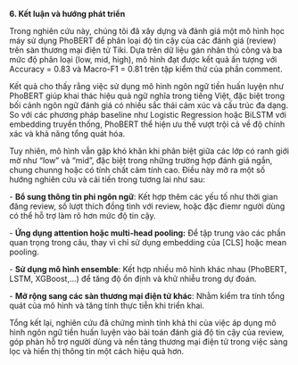 ﻿**6. Kết luận và hướng phát triển**

Trong nghiên cứu này, chúng tôi đã xây dựng và đánh giá một mô hình học máy sử dụng PhoBERT để phân loại độ tin cậy của các đánh giá (review) trên sàn thương mại điện tử Tiki. Dựa trên dữ liệu gán nhãn thủ công và ba mức độ phân loại (low, mid, high), mô hình đạt được kết quả ấn tượng với Accuracy = 0.83 và Macro-F1 = 0.81 trên tập kiểm thử của phần comment.

Kết quả cho thấy rằng việc sử dụng mô hình ngôn ngữ tiền huấn luyện như PhoBERT giúp khai thác hiệu quả ngữ nghĩa trong tiếng Việt, đặc biệt trong bối cảnh ngôn ngữ đánh giá có nhiều sắc thái cảm xúc và cấu trúc đa dạng. So với các phương pháp baseline như Logistic Regression hoặc BiLSTM với embedding truyền thống, PhoBERT thể hiện ưu thế vượt trội cả về độ chính xác và khả năng tổng quát hóa.

Tuy nhiên, mô hình vẫn gặp khó khăn khi phân biệt giữa các lớp có ranh giới mờ như “low” và “mid”, đặc biệt trong những trường hợp đánh giá ngắn, chung chunng hoặc có tính chất cảm tính cao. Điều này mở ra một số hướng nghiên cứu và cải tiến trong tương lai như sau:

\- **Bổ sung thông tin phi ngôn ngữ**: Kết hợp thêm các yếu tố như thời gian đăng review, số lượt thích đồng tình với review, hoặc đặc điemr người dùng có thể hỗ trợ làm rõ hơn mức độ tin cậy.

\- **Ứng dụng attention hoặc multi-head pooling:** Để tập trung vào các phần quan trọng trong câu, thay vì chỉ sử dụng embedding của [CLS] hoặc mean pooling.

\- **Sử dụng mô hình ensemble**: Kết hợp nhiều mô hình khác nhau (PhoBERT, LSTM, XGBoost,...) để tăng độ ổn định và khử nhiễu trong dự đoán.

\- **Mở rộng sang các sàn thương mại điện tử khác**: Nhằm kiểm tra tính tổng quát của mô hình và tăng tính thực tiễn khi triển khai.

Tổng kết lại, nghiên cứu đã chứng minh tính khả thi của việc áp dụng mô hình ngôn ngữ tiền huấn luyện vào bài toán đánh giá độ tin cậy của review, góp phàn hỗ trợ người dùng và nền tảng thương mại điện tử trong việc sàng lọc và hiển thị thông tin một cách hiệu quả hơn.
